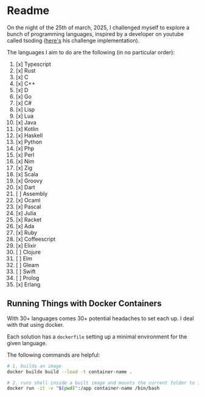# Readme

On the night of the 25th of march, 2025, I challenged myself to explore a bunch of programming
languages, inspired by a developer on youtube called tsoding ([here's](https://github.com/tsoding/aoc-2020) his challenge implementation).

The languages I aim to do are the following (in no particular order):

1. [x] Typescript
2. [x] Rust
3. [x] C
4. [x] C++
5. [x] D
6. [x] Go
7. [x] C#
8. [x] Lisp
9. [x] Lua
10. [x] Java
11. [x] Kotlin
12. [x] Haskell
13. [x] Python
14. [x] Php
15. [x] Perl
16. [x] Nim
17. [x] Zig
18. [x] Scala
19. [x] Groovy
20. [x] Dart
21. [ ] Assembly
22. [x] Ocaml
23. [x] Pascal
24. [x] Julia
25. [x] Racket
26. [x] Ada
27. [x] Ruby
28. [x] Coffeescript
29. [x] Elixir
30. [ ] Clojure
31. [ ] Elm
32. [ ] Gleam
33. [ ] Swift
34. [ ] Prolog
35. [x] Erlang

## Running Things with Docker Containers

With 30+ languages comes 30+ potential headaches to set each up. I deal with that using docker.

Each solution has a `dockerfile` setting up a minimal environment for the given language.

The following commands are helpful:

```bash
# 1. builds an image
docker buildx build --load -t container-name .

# 2. runs shell inside a built image and mounts the current folder to it under /app
docker run -it -v "$(pwd)":/app container-name /bin/bash
```
